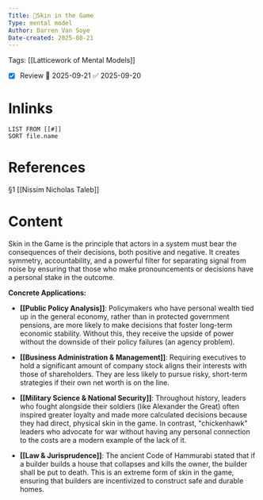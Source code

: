 ```yaml
---
Title: 🧩Skin in the Game
Type: mental model
Author: Darren Van Soye
Date-created: 2025-08-21
---
```

Tags: [[Latticework of Mental Models]]

- [x] Review 📅 2025-09-21 ✅ 2025-09-20

# Inlinks 
```dataview
LIST FROM [[#]]
SORT file.name
```

# References 

§1 [[Nissim Nicholas Taleb]]

# Content

Skin in the Game is the principle that actors in a system must bear the consequences of their decisions, both positive and negative. It creates symmetry, accountability, and a powerful filter for separating signal from noise by ensuring that those who make pronouncements or decisions have a personal stake in the outcome.

**Concrete Applications:**

- **[[Public Policy Analysis]]**: Policymakers who have personal wealth tied up in the general economy, rather than in protected government pensions, are more likely to make decisions that foster long-term economic stability. Without this, they receive the upside of power without the downside of their policy failures (an agency problem).
    
- **[[Business Administration & Management]]**: Requiring executives to hold a significant amount of company stock aligns their interests with those of shareholders. They are less likely to pursue risky, short-term strategies if their own net worth is on the line.
    
- **[[Military Science & National Security]]**: Throughout history, leaders who fought alongside their soldiers (like Alexander the Great) often inspired greater loyalty and made more calculated decisions because they had direct, physical skin in the game. In contrast, "chickenhawk" leaders who advocate for war without having any personal connection to the costs are a modern example of the lack of it.
    
- **[[Law & Jurisprudence]]**: The ancient Code of Hammurabi stated that if a builder builds a house that collapses and kills the owner, the builder shall be put to death. This is an extreme form of skin in the game, ensuring that builders are incentivized to construct safe and durable homes.
    
